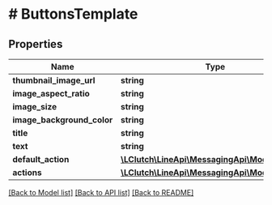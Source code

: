 # # ButtonsTemplate

## Properties

Name | Type | Description | Notes
------------ | ------------- | ------------- | -------------
**thumbnail_image_url** | **string** |  | [optional]
**image_aspect_ratio** | **string** |  | [optional]
**image_size** | **string** |  | [optional]
**image_background_color** | **string** |  | [optional]
**title** | **string** |  | [optional]
**text** | **string** |  |
**default_action** | [**\LClutch\LineApi\MessagingApi\Model\Action**](Action.md) |  | [optional]
**actions** | [**\LClutch\LineApi\MessagingApi\Model\Action[]**](Action.md) |  |

[[Back to Model list]](../../README.md#models) [[Back to API list]](../../README.md#endpoints) [[Back to README]](../../README.md)
